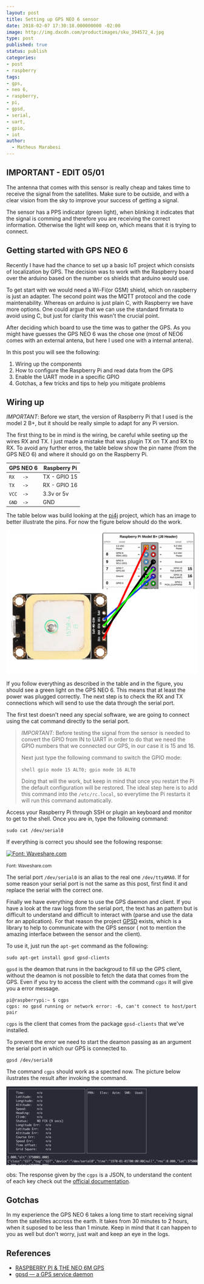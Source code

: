 ```yaml
---
layout: post
title: Setting up GPS NEO 6 sensor
date: 2018-02-07 17:30:18.000000000 -02:00
image: http://img.dxcdn.com/productimages/sku_394572_4.jpg
type: post
published: true
status: publish
categories:
- post
- raspberry
tags:
- gps,
- neo 6,
- raspberry,
- pi,
- gpsd,
- serial,
- uart,
- gpio,
- iot
author:
  - Matheus Marabesi
---
```

## IMPORTANT - EDIT 05/01

The antenna that comes with this sensor is really cheap and takes time to receive the signal from the satellites.
Make sure to be outside, and with a clear vision from the sky to improve your success of getting a signal.

The sensor has a PPS indicator (green light), when blinking it indicates that the signal is comming and
therefore you are receiving the correct information. Otherwise the light will keep on, which means that
it is trying to connect.

## Getting started with GPS NEO 6

Recently I have had the chance to set up a basic IoT project which consists of localization by GPS.
The decision was to work with the Raspberry board over the arduino based on the number os shields
that arduino would use.

To get start with we would need a Wi-Fi(or GSM) shield, which on raspberry is just an adapter. The
second point was the MQTT protocol and the code maintenability. Whereas on arduino is just plain C,
with Raspberry we have more options. One could argue that we can use the standard firmata
to avoid using C, but just for clarity this wasn't the crucial point.

After deciding which board to use the time was to gather the GPS. As you might have guesses the GPS
NEO 6 was the chose one (most of NEO6 comes with an external antena, but here I used one
with a internal antena).

In this post you will see the following:

1. Wiring up the components
2. How to configure the Raspberry Pi and read data from the GPS
3. Enable the UART mode in a specific GPIO
4. Gotchas, a few tricks and tips to help you mitigate problems

## Wiring up

*IMPORTANT*: Before we start, the version of Raspberry Pi that I used is the model 2 B+, but it should
be really simple to adapt for any Pi version.

The first thing to be in mind is the wiring, be careful while seeting up the wires RX and TX. I just made
a mistake that was plugin TX on TX and RX to RX. To avoid any further erros, the table below
show the pin name (from the GPS NEO 6) and where it should go on the Raspberry Pi.

|GPS NEO 6|Raspberry Pi|
|---------|------------|
| `RX   ->` | TX - GPIO 15 |
| `TX   ->` | RX - GPIO 16 |
| `VCC  ->` | 3.3v or 5v |
| `GND  ->` | GND |

The table below was build looking at the [pi4j](http://pi4j.com/pins/model-b-plus.html) project, which has an
image to better illustrate the pins. For now the figure below should do the work.

![GPS NEO 6 wires](/assets/setting-up-gps-neo6-sensor/wires.png)

If you follow everything as described in the table and in the figure, you should see a green light on
the GPS NEO 6. This means that at least the power was plugged correctly. The next step
is to check the RX and TX connections which will send to use the data through the serial port.

The first test doesn't need any special software, we are going to connect using the cat command
directly to the serial port.

>
>
> *IMPORTANT*: Before testing the signal from the sensor is needed to convert the GPIO from IN to
> UART in order to do that we need the GPIO numbers that we connected our GPS, in our case
> it is 15 and 16.
>
> Next just type the following command to switch the GPIO mode:
>
> ```shell gpio mode 15 ALT0; gpio mode 16 ALT0 ```
>
> Doing that will the work, but keep in mind that once you restart the Pi the default configuration
> will be restored. The ideal step here is to add this command into the `/etc/rc.local`, so
> everytime the Pi restarts it will run this command automatically.

Access your Raspberry Pi through SSH or plugin an keyboard and monitor to get to the shell. Once
you are in, type the following command:

```shell
sudo cat /dev/serial0
```

If everything is correct you should see the following response:

[![Font: Waveshare.com](https://www.waveshare.com/w/upload/b/bb/UART-GPS-NEO-6M-User-Manual-2.png)](https://www.waveshare.com/wiki/UART_GPS_NEO-6M)

<small>Font: Waveshare.com</small>

The serial port `/dev/serial0` is an alias to the real one `/dev/ttyAMA0`. If for some reason your serial
port is not the same as this post, first find it and replace the serial with the correct one.

Finally we have everything done to use the GPS daemon and client. If you have a look at the raw
logs from the serial port, the text has an pattern but is difficult to understand and difficult
to interact with (parse and use the data for an application). For that reason the project
[GPSD](http://www.catb.org/gpsd/) exists, which is a library to help to communicate with the GPS sensor (
not to mention the amazing interface between the sensor and the client).

To use it, just run the `apt-get` command as the following:

```
sudo apt-get install gpsd gpsd-clients
```

`gpsd` is the deamon that runs in the backgroud to fill up the GPS client, without the deamon
is not possible to fetch the data that comes from the GPS. Even if you try to access the client
with the command `cgps` it will give you a error message.

```shell
pi@raspberrypi:~ $ cgps
cgps: no gpsd running or network error: -6, can't connect to host/port pair
```

`cgps` is the client that comes from the package `gpsd-clients` that we've installed.

To prevent the error we need to start the deamon passing as an argument the serial
port in which our GPS is connected to.

```shell
gpsd /dev/serial0
```

The command `cgps` should work as a spected now. The picture below ilustrates the result
after invoking the command.

![cgps client response](/assets/setting-up-gps-neo6-sensor/cgps.png)

obs: The response given by the `cgps` is a JSON, to understand the content of each key
check out the [official documentation](http://www.catb.org/gpsd/gpsd_json.html).

## Gotchas

In my experience the GPS NEO 6 takes a long time to start receiving signal from the satellites accross the earth.
It takes from 30 minutes to 2 hours, when it suposed to be less than 1 minute. Keep in mind that it can happen
to you as well but don't worry, just wait and keep an eye in the logs.

## References

* [RASPBERRY PI & THE NEO 6M GPS](http://www.instructables.com/id/Raspberry-Pi-the-Neo-6M-GPS)
* [gpsd — a GPS service daemon](http://www.catb.org/gpsd)

